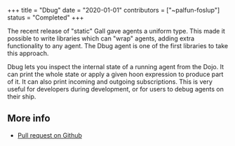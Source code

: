 +++
title = "Dbug"
date = "2020-01-01"
contributors = ["~palfun-foslup"]
status = "Completed"
+++

The recent release of "static" Gall gave agents a uniform type. This made it
possible to write libraries which can "wrap" agents, adding extra functionality
to any agent. The Dbug agent is one of the first libraries to take this
approach.

Dbug lets you inspect the internal state of a running agent from the Dojo. It
can print the whole state or apply a given hoon expression to produce part of
it. It can also print incoming and outgoing subscriptions. This is very useful
for developers during development, or for users to debug agents on their ship.

## More info

- [Pull request on Github](https://github.com/urbit/urbit/pull/2179)
